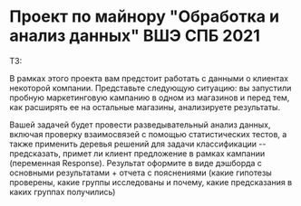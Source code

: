 # Проект по майнору "Обработка и анализ данных" ВШЭ СПБ 2021
ТЗ:

В рамках этого проекта вам предстоит работать с данными о клиентах некоторой компании.
Представьте следующую ситуацию: вы запустили пробную маркетинговую кампанию в одном из магазинов
и перед тем, как расширять ее на остальные магазины, анализируете результаты. 

Вашей задачей будет провести разведывательный анализ данных, включая проверку взаимосвязей с помощью
статистических тестов, а также применить деревья решений для задачи классификации -- предсказать,
примет ли клиент предложение в рамках кампании (переменная Response). Результат оформите в виде дэшборда с 
основными результатами + отчета с пояснениями (какие гипотезы проверены, какие группы исследованы и почему,
какие предсказания в каких группах получились)

